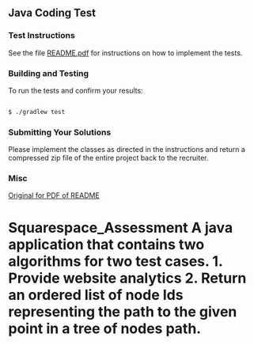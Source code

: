 ## Java Coding Test

### Test Instructions

See the file [README.pdf](README.pdf) for instructions on how to implement the tests.

### Building and Testing

To run the tests and confirm your results:

```bash

$ ./gradlew test

```

### Submitting Your Solutions

Please implement the classes as directed in the instructions and return a compressed zip file of the entire project back to the recruiter.

### Misc

[Original for PDF of README](https://docs.google.com/document/d/1JheX93C2bNkwbLcGahu61do3mKURRIi_Jh5gJm-a8vU/edit#heading=h.w9tbewppm37j)

# Squarespace_Assessment A java application that contains two algorithms for two test cases. 1. Provide website analytics 2. Return an ordered list of node Ids representing the path to the given point in a tree of nodes path.
